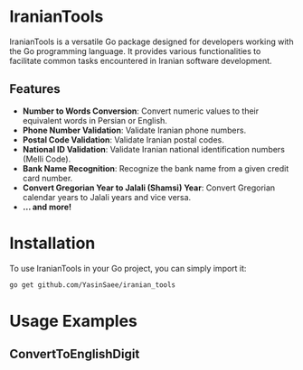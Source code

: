 # IranianTools

IranianTools is a versatile Go package designed for developers working with the Go programming language. It provides various functionalities to facilitate common tasks encountered in Iranian software development.

## Features

- **Number to Words Conversion**: Convert numeric values to their equivalent words in Persian or English.
- **Phone Number Validation**: Validate Iranian phone numbers.
- **Postal Code Validation**: Validate Iranian postal codes.
- **National ID Validation**: Validate Iranian national identification numbers (Melli Code).
- **Bank Name Recognition**: Recognize the bank name from a given credit card number.
- **Convert Gregorian Year to Jalali (Shamsi) Year**: Convert Gregorian calendar years to Jalali years and vice versa.
- **... and more!**

# Installation

To use IranianTools in your Go project, you can simply import it:

```bash
go get github.com/YasinSaee/iranian_tools
```

# Usage Examples
## ConvertToEnglishDigit
